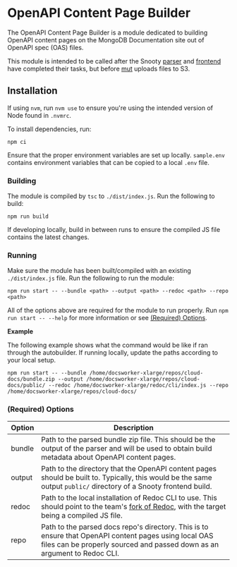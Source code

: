 # OpenAPI Content Page Builder

The OpenAPI Content Page Builder is a module dedicated to building OpenAPI content
pages on the MongoDB Documentation site out of OpenAPI spec (OAS) files.

This module is intended to be called after the Snooty [parser](https://github.com/mongodb/snooty-parser) and [frontend](https://github.com/mongodb/snooty) have completed their
tasks, but before [mut](https://github.com/mongodb/mut) uploads files to S3.

## Installation

If using `nvm`, run `nvm use` to ensure you're using the intended version
of Node found in `.nvmrc`.

To install dependencies, run:

```
npm ci
```

Ensure that the proper environment variables are set up locally. `sample.env`
contains environment variables that can be copied to a local `.env` file.

### Building

The module is compiled by `tsc` to `./dist/index.js`. Run the following to build:

```
npm run build
```

If developing locally, build in between runs to ensure the compiled JS file contains
the latest changes.

### Running

Make sure the module has been built/compiled with an existing `./dist/index.js` file.
Run the following to run the module:

```
npm run start -- --bundle <path> --output <path> --redoc <path> --repo <path>
```

All of the options above are required for the module to run properly. Run
`npm run start -- --help` for more information or see [(Required) Options](#required-options).

**Example**

The following example shows what the command would be like if ran through the
autobuilder. If running locally, update the paths according to your local setup.

```
npm run start -- --bundle /home/docsworker-xlarge/repos/cloud-docs/bundle.zip --output /home/docsworker-xlarge/repos/cloud-docs/public/ --redoc /home/docsworker-xlarge/redoc/cli/index.js --repo /home/docsworker-xlarge/repos/cloud-docs/
```

### (Required) Options

| Option | Description                                                                                                                                                                            |
| ------ | -------------------------------------------------------------------------------------------------------------------------------------------------------------------------------------- |
| bundle | Path to the parsed bundle zip file. This should be the output of the parser and will be used to obtain build metadata about OpenAPI content pages.                                     |
| output | Path to the directory that the OpenAPI content pages should be built to. Typically, this would be the same output `public/` directory of a Snooty frontend build.                      |
| redoc  | Path to the local installation of Redoc CLI to use. This should point to the team's [fork of Redoc](https://github.com/mongodb-forks/redoc), with the target being a compiled JS file. |
| repo   | Path to the parsed docs repo's directory. This is to ensure that OpenAPI content pages using local OAS files can be properly sourced and passed down as an argument to Redoc CLI.      |
